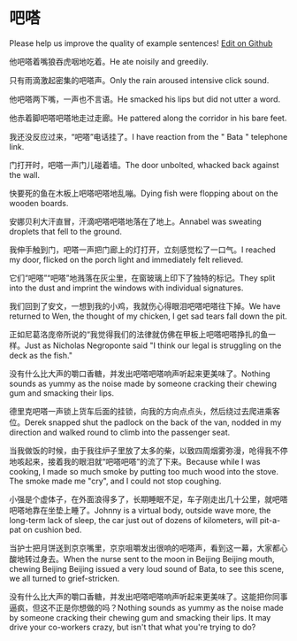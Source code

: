 # 吧嗒

Please help us improve the quality of example sentences! [Edit on Github](https://github.com/jiyushe/jiyu-example-sentence-source/blob/main/chinese/bada.md)

<p><span class="chinese">他吧嗒着嘴狼吞虎咽地吃着。</span><span class="english">He ate noisily and greedily.</span></p>

<p><span class="chinese">只有雨滴激起密集的吧嗒声。</span><span class="english">Only the rain aroused intensive click sound.</span></p>

<p><span class="chinese">他吧嗒两下嘴，一声也不言语。</span><span class="english">He smacked his lips but did not utter a word.</span></p>

<p><span class="chinese">他赤着脚吧嗒吧嗒地走过走廊。</span><span class="english">He pattered along the corridor in his bare feet.</span></p>

<p><span class="chinese">我还没反应过来，“吧嗒”电话挂了。</span><span class="english">I have reaction from the " Bata " telephone link.</span></p>

<p><span class="chinese">门打开时，吧嗒一声门儿碰着墙。</span><span class="english">The door unbolted, whacked back against the wall.</span></p>

<p><span class="chinese">快要死的鱼在木板上吧嗒吧嗒地乱嘣。</span><span class="english">Dying fish were flopping about on the wooden boards.</span></p>

<p><span class="chinese">安娜贝利大汗直冒，汗滴吧嗒吧嗒地落在了地上。</span><span class="english">Annabel was sweating droplets that fell to the ground.</span></p>

<p><span class="chinese">我伸手触到门，吧嗒一声把门廊上的灯打开，立刻感觉松了一口气。</span><span class="english">I reached my door, flicked on the porch light and immediately felt relieved.</span></p>

<p><span class="chinese">它们“吧嗒”“吧嗒”地溅落在灰尘里，在窗玻璃上印下了独特的标记。</span><span class="english">They split into the dust and imprint the windows with individual signatures.</span></p>

<p><span class="chinese">我们回到了安文，一想到我的小鸡，我就伤心得眼泪吧嗒吧嗒往下掉。</span><span class="english">We have returned to Wen, the thought of my chicken, I get sad tears fall down the pit.</span></p>

<p><span class="chinese">正如尼葛洛庞帝所说的“我觉得我们的法律就仿佛在甲板上吧嗒吧嗒挣扎的鱼一样。</span><span class="english">Just as Nicholas Negroponte said "I think our legal is struggling on the deck as the fish."</span></p>

<p><span class="chinese">没有什么比大声的嚼口香糖，并发出吧嗒吧嗒响声听起来更美味了。</span><span class="english">Nothing sounds as yummy as the noise made by someone cracking their chewing gum and smacking their lips.</span></p>

<p><span class="chinese">德里克吧嗒一声锁上货车后面的挂锁，向我的方向点点头，然后绕过去爬进乘客位。</span><span class="english">Derek snapped shut the padlock on the back of the van, nodded in my direction and walked round to climb into the passenger seat.</span></p>

<p><span class="chinese">当我做饭的时候，由于我往炉子里放了太多的柴，以致四周烟雾弥漫，呛得我不停地咳起来，接着我的眼泪就“吧嗒吧嗒”的流了下来。</span><span class="english">Because while I was cooking, I made so much smoke by putting too much wood into the stove. The smoke made me "cry", and I could not stop coughing.</span></p>

<p><span class="chinese">小强是个虚体子，在外面浪得多了，长期睡眠不足，车子刚走出几十公里，就吧嗒吧嗒地靠在坐垫上睡了。</span><span class="english">Johnny is a virtual body, outside wave more, the long-term lack of sleep, the car just out of dozens of kilometers, will pit-a-pat on cushion bed.</span></p>

<p><span class="chinese">当护士把月饼送到京京嘴里，京京咀嚼发出很响的吧嗒声，看到这一幕，大家都心酸地转过身去。</span><span class="english">When the nurse sent to the moon in Beijing Beijing mouth, chewing Beijing Beijing issued a very loud sound of Bata, to see this scene, we all turned to grief-stricken.</span></p>

<p><span class="chinese">没有什么比大声的嚼口香糖，并发出吧嗒吧嗒响声听起来更美味了。这能把你同事逼疯，但这不正是你想做的吗？</span><span class="english">Nothing sounds as yummy as the noise made by someone cracking their chewing gum and smacking their lips. It may drive your co-workers crazy, but isn't that what you're trying to do?</span></p>

